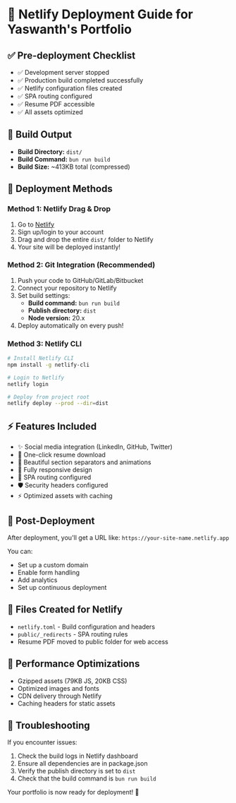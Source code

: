# 🚀 Netlify Deployment Guide for Yaswanth's Portfolio

## ✅ Pre-deployment Checklist
- ✅ Development server stopped
- ✅ Production build completed successfully
- ✅ Netlify configuration files created
- ✅ SPA routing configured
- ✅ Resume PDF accessible
- ✅ All assets optimized

## 📁 Build Output
- **Build Directory:** `dist/`
- **Build Command:** `bun run build`
- **Build Size:** ~413KB total (compressed)

## 🔧 Deployment Methods

### Method 1: Netlify Drag & Drop
1. Go to [Netlify](https://netlify.com)
2. Sign up/login to your account
3. Drag and drop the entire `dist/` folder to Netlify
4. Your site will be deployed instantly!

### Method 2: Git Integration (Recommended)
1. Push your code to GitHub/GitLab/Bitbucket
2. Connect your repository to Netlify
3. Set build settings:
   - **Build command:** `bun run build`
   - **Publish directory:** `dist`
   - **Node version:** 20.x
4. Deploy automatically on every push!

### Method 3: Netlify CLI
```bash
# Install Netlify CLI
npm install -g netlify-cli

# Login to Netlify
netlify login

# Deploy from project root
netlify deploy --prod --dir=dist
```

## ⚡ Features Included
- ✨ Social media integration (LinkedIn, GitHub, Twitter)
- 📄 One-click resume download
- 🎨 Beautiful section separators and animations
- 📱 Fully responsive design
- 🔄 SPA routing configured
- 🛡️ Security headers configured
- ⚡ Optimized assets with caching

## 🔗 Post-Deployment
After deployment, you'll get a URL like: `https://your-site-name.netlify.app`

You can:
- Set up a custom domain
- Enable form handling
- Add analytics
- Set up continuous deployment

## 📝 Files Created for Netlify
- `netlify.toml` - Build configuration and headers
- `public/_redirects` - SPA routing rules
- Resume PDF moved to public folder for web access

## 🎯 Performance Optimizations
- Gzipped assets (79KB JS, 20KB CSS)
- Optimized images and fonts
- CDN delivery through Netlify
- Caching headers for static assets

## 🐛 Troubleshooting
If you encounter issues:
1. Check the build logs in Netlify dashboard
2. Ensure all dependencies are in package.json
3. Verify the publish directory is set to `dist`
4. Check that the build command is `bun run build`

Your portfolio is now ready for deployment! 🎉